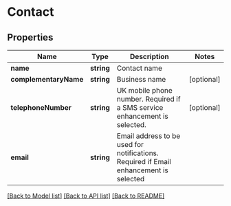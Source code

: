 # Contact

## Properties
Name | Type | Description | Notes
------------ | ------------- | ------------- | -------------
**name** | **string** | Contact name | 
**complementaryName** | **string** | Business name | [optional] 
**telephoneNumber** | **string** | UK mobile phone number. Required if a SMS service enhancement is selected. | [optional] 
**email** | **string** | Email address to be used for notifications. Required if Email enhancement is selected | 

[[Back to Model list]](../README.md#documentation-for-models) [[Back to API list]](../README.md#documentation-for-api-endpoints) [[Back to README]](../README.md)


